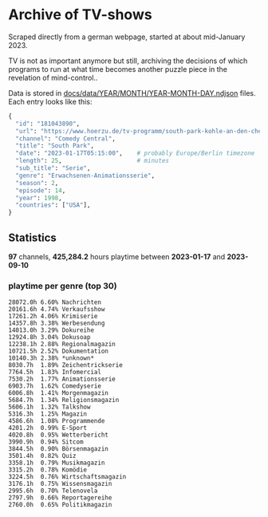 # Archive of TV-shows

Scraped directly from a german webpage, started at about mid-January 2023.

TV is not as important anymore but still, archiving the decisions of which programs to run at what time
becomes another puzzle piece in the revelation of mind-control.. 

Data is stored in [docs/data/YEAR/MONTH/YEAR-MONTH-DAY.ndjson](docs/data/) files. 
Each entry looks like this:

```python
{
  "id": "181043890", 
  "url": "https://www.hoerzu.de/tv-programm/south-park-kohle-an-den-chefkoch/bid_181043890/", 
  "channel": "Comedy Central", 
  "title": "South Park", 
  "date": "2023-01-17T05:15:00",    # probably Europe/Berlin timezone 
  "length": 25,                     # minutes 
  "sub_title": "Serie", 
  "genre": "Erwachsenen-Animationsserie", 
  "season": 2, 
  "episode": 14, 
  "year": 1998, 
  "countries": ["USA"],
}
```

## Statistics

**97** channels, **425,284.2** hours playtime between **2023-01-17** and **2023-09-10**


### playtime per genre (top 30)

    28072.0h 6.60% Nachrichten
    20161.6h 4.74% Verkaufsshow
    17261.2h 4.06% Krimiserie
    14357.8h 3.38% Werbesendung
    14013.0h 3.29% Dokureihe
    12924.8h 3.04% Dokusoap
    12238.1h 2.88% Regionalmagazin
    10721.5h 2.52% Dokumentation
    10140.3h 2.38% *unknown*
    8030.7h  1.89% Zeichentrickserie
    7764.5h  1.83% Infomercial
    7530.2h  1.77% Animationsserie
    6903.7h  1.62% Comedyserie
    6006.8h  1.41% Morgenmagazin
    5684.7h  1.34% Religionsmagazin
    5606.1h  1.32% Talkshow
    5316.3h  1.25% Magazin
    4586.6h  1.08% Programmende
    4201.2h  0.99% E-Sport
    4020.8h  0.95% Wetterbericht
    3990.9h  0.94% Sitcom
    3844.5h  0.90% Börsenmagazin
    3501.4h  0.82% Quiz
    3358.1h  0.79% Musikmagazin
    3315.2h  0.78% Komödie
    3224.5h  0.76% Wirtschaftsmagazin
    3176.1h  0.75% Wissensmagazin
    2995.6h  0.70% Telenovela
    2797.9h  0.66% Reportagereihe
    2760.0h  0.65% Politikmagazin
